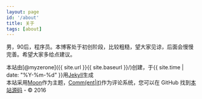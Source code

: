 ```yaml
---
layout: page
id: '/about'
title: 关于
tags: [about]
---
```


男，90后，程序员。本博客处于初创阶段，比较粗糙，望大家见谅，后面会慢慢完善。希望大家多给点建议。

本站由[@myzerone]({{ site.url }}{{ site.baseurl }}/)创建，于{{ site.time | date: "%Y-%m-%d" }}用[Jekyll](http://jekyllcn.com/)生成   
本站采用[Moon](https://github.com/TaylanTatli/Moon)作为主题，[Comm(ent|it)](https://commentit.io/)作为评论系统，您可以在 GitHub 找到[本站源码](https://github.com/myzerone/myzerone.github.io) - © 2016
